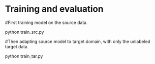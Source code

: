 # Training and evaluation
#First training model on the source data.

python train_src.py

#Then adapting source model to target domain, with only the unlabeled target data.

python train_tar.py
